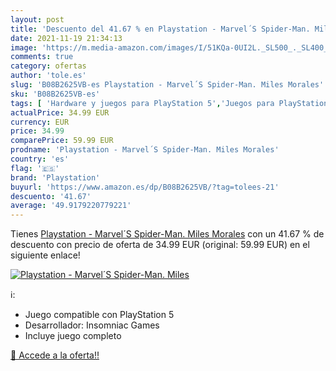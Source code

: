 ```yaml
---
layout: post
title: 'Descuento del 41.67 % en Playstation - Marvel´S Spider-Man. Miles'
date: 2021-11-19 21:34:13
image: 'https://m.media-amazon.com/images/I/51KQa-0UI2L._SL500_._SL400_.jpg'
comments: true
category: ofertas
author: 'tole.es'
slug: 'B08B2625VB-es Playstation - Marvel´S Spider-Man. Miles Morales'
sku: 'B08B2625VB-es'
tags: [ 'Hardware y juegos para PlayStation 5','Juegos para PlayStation 5','Videojuegos','playstation', ]
actualPrice: 34.99 EUR
currency: EUR
price: 34.99
comparePrice: 59.99 EUR
prodname: 'Playstation - Marvel´S Spider-Man. Miles Morales'
country: 'es'
flag: '🇪🇸'
brand: 'Playstation'
buyurl: 'https://www.amazon.es/dp/B08B2625VB/?tag=tolees-21'
descuento: '41.67'
average: '49.9179220779221'
---
```


Tienes [Playstation - Marvel´S Spider-Man. Miles Morales](https://www.amazon.es/dp/B08B2625VB/?tag=tolees-21) con un 41.67 % de descuento con precio de oferta de 34.99 EUR (original: 59.99 EUR) en el siguiente enlace!

[![Playstation - Marvel´S Spider-Man. Miles](https://m.media-amazon.com/images/I/51KQa-0UI2L._SL500_._SL400_.jpg)](https://www.amazon.es/dp/B08B2625VB/?tag=tolees-21)

ℹ️:

- Juego compatible con PlayStation 5
- Desarrollador: Insomniac Games
- Incluye juego completo

[🛒 Accede a la oferta!!](https://www.amazon.es/dp/B08B2625VB/?tag=tolees-21)
